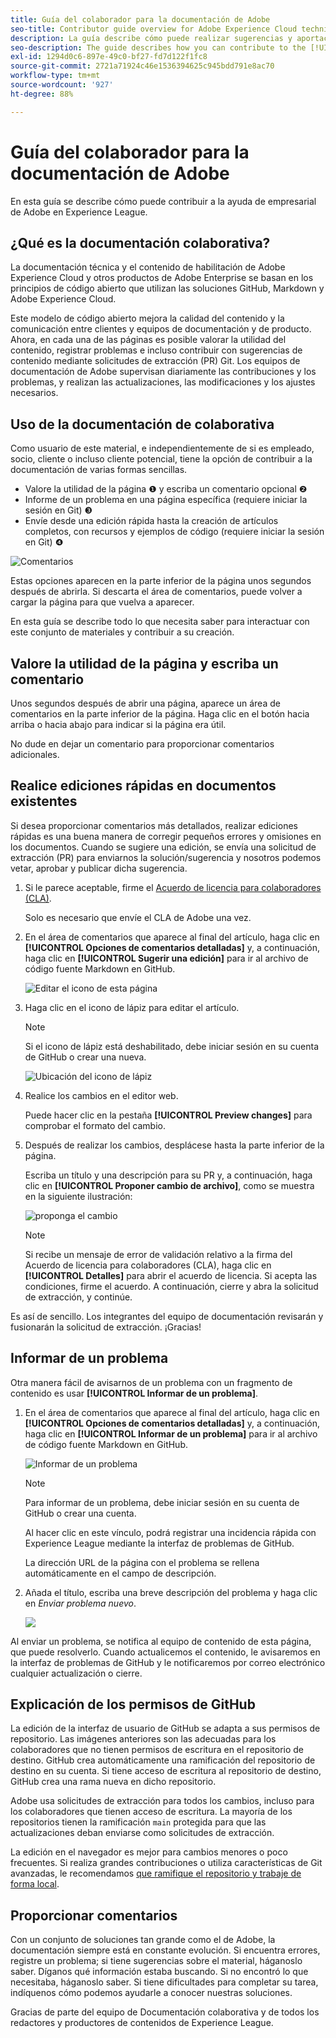 ```yaml
---
title: Guía del colaborador para la documentación de Adobe
seo-title: Contributor guide overview for Adobe Experience Cloud technical documentation
description: La guía describe cómo puede realizar sugerencias y aportaciones al sitio de documentación de Adobe.
seo-description: The guide describes how you can contribute to the [!UICONTROL Adobe Experience Cloud] technical documentation.
exl-id: 1294d0c6-897e-49c0-bf27-fd7d122f1fc8
source-git-commit: 2721a71924c46e1536394625c945bdd791e8ac70
workflow-type: tm+mt
source-wordcount: '927'
ht-degree: 88%

---
```


# Guía del colaborador para la documentación de Adobe

En esta guía se describe cómo puede contribuir a la ayuda de empresarial de Adobe en Experience League.

## ¿Qué es la documentación colaborativa?

La documentación técnica y el contenido de habilitación de Adobe Experience Cloud y otros productos de Adobe Enterprise se basan en los principios de código abierto que utilizan las soluciones GitHub, Markdown y Adobe Experience Cloud.

Este modelo de código abierto mejora la calidad del contenido y la comunicación entre clientes y equipos de documentación y de producto. Ahora, en cada una de las páginas es posible valorar la utilidad del contenido, registrar problemas e incluso contribuir con sugerencias de contenido mediante solicitudes de extracción (PR) Git. Los equipos de documentación de Adobe supervisan diariamente las contribuciones y los problemas, y realizan las actualizaciones, las modificaciones y los ajustes necesarios.

## Uso de la documentación de colaborativa

Como usuario de este material, e independientemente de si es empleado, socio, cliente o incluso cliente potencial, tiene la opción de contribuir a la documentación de varias formas sencillas.

* Valore la utilidad de la página ❶ y escriba un comentario opcional ❷
* Informe de un problema en una página específica (requiere iniciar la sesión en Git) ❸
* Envíe desde una edición rápida hasta la creación de artículos completos, con recursos y ejemplos de código (requiere iniciar la sesión en Git) ❹

![Comentarios](assets/feedback-options.png)

Estas opciones aparecen en la parte inferior de la página unos segundos después de abrirla. Si descarta el área de comentarios, puede volver a cargar la página para que vuelva a aparecer.

En esta guía se describe todo lo que necesita saber para interactuar con este conjunto de materiales y contribuir a su creación.

<!--
>[!IMPORTANT]
>All repositories that publish to docs.adobe.com have adopted the [Adobe Open Source Code of Conduct](../code-of-conduct.md) or the [.NET Foundation Code of Conduct](https://dotnetfoundation.org/code-of-conduct). For more information, see the [Contributing](../contributing.md) article.
>
> Minor corrections or clarifications to documentation and code examples in public repositories are covered by the [Adobe Documentation Terms of Use](https://www.adobe.com/legal/terms.html). New or significant changes generate a comment in the pull request, asking you to submit an online Contribution License Agreement (CLA) if you are not an employee of Adobe. We need you to complete the online form before we can review or accept your pull request.
-->

## Valore la utilidad de la página y escriba un comentario

Unos segundos después de abrir una página, aparece un área de comentarios en la parte inferior de la página. Haga clic en el botón hacia arriba o hacia abajo para indicar si la página era útil.

No dude en dejar un comentario para proporcionar comentarios adicionales.

## Realice ediciones rápidas en documentos existentes

Si desea proporcionar comentarios más detallados, realizar ediciones rápidas es una buena manera de corregir pequeños errores y omisiones en los documentos. Cuando se sugiere una edición, se envía una solicitud de extracción (PR) para enviarnos la solución/sugerencia y nosotros podemos vetar, aprobar y publicar dicha sugerencia.

1. Si le parece aceptable, firme el [Acuerdo de licencia para colaboradores (CLA)](http://opensource.adobe.com/cla.html).

   Solo es necesario que envíe el CLA de Adobe una vez.

1. En el área de comentarios que aparece al final del artículo, haga clic en **[!UICONTROL Opciones de comentarios detalladas]** y, a continuación, haga clic en **[!UICONTROL Sugerir una edición]** para ir al archivo de código fuente Markdown en GitHub.

   ![Editar el icono de esta página](/help/assets/feedback-suggest-edit.png)

1. Haga clic en el icono de lápiz para editar el artículo.

   >[!NOTE]
   >
   >Si el icono de lápiz está deshabilitado, debe iniciar sesión en su cuenta de GitHub o crear una nueva.

   ![Ubicación del icono de lápiz](assets/git_edit.png)

1. Realice los cambios en el editor web.

   Puede hacer clic en la pestaña **[!UICONTROL Preview changes]** para comprobar el formato del cambio.

1. Después de realizar los cambios, desplácese hasta la parte inferior de la página.

   Escriba un título y una descripción para su PR y, a continuación, haga clic en **[!UICONTROL Proponer cambio de archivo]**, como se muestra en la siguiente ilustración:

   ![proponga el cambio](assets/submit-pull-request.png)

   >[!NOTE]
   >
   >Si recibe un mensaje de error de validación relativo a la firma del Acuerdo de licencia para colaboradores (CLA), haga clic en **[!UICONTROL Detalles]** para abrir el acuerdo de licencia. Si acepta las condiciones, firme el acuerdo. A continuación, cierre y abra la solicitud de extracción, y continúe.

Es así de sencillo. Los integrantes del equipo de documentación revisarán y fusionarán la solicitud de extracción. ¡Gracias! 

## Informar de un problema

Otra manera fácil de avisarnos de un problema con un fragmento de contenido es usar **[!UICONTROL Informar de un problema]**.

1. En el área de comentarios que aparece al final del artículo, haga clic en **[!UICONTROL Opciones de comentarios detalladas]** y, a continuación, haga clic en **[!UICONTROL Informar de un problema]** para ir al archivo de código fuente Markdown en GitHub.

   ![Informar de un problema](assets/feedback-report-issue.png)

   >[!NOTE]
   >
   >Para informar de un problema, debe iniciar sesión en su cuenta de GitHub o crear una cuenta.

   Al hacer clic en este vínculo, podrá registrar una incidencia rápida con Experience League mediante la interfaz de problemas de GitHub.

   La dirección URL de la página con el problema se rellena automáticamente en el campo de descripción.

1. Añada el título, escriba una breve descripción del problema y haga clic en *Enviar problema nuevo*.

   ![](assets/git_issue_example.png)

Al enviar un problema, se notifica al equipo de contenido de esta página, que puede resolverlo. Cuando actualicemos el contenido, le avisaremos en la interfaz de problemas de GitHub y le notificaremos por correo electrónico cualquier actualización o cierre.

## Explicación de los permisos de GitHub

La edición de la interfaz de usuario de GitHub se adapta a sus permisos de repositorio. Las imágenes anteriores son las adecuadas para los colaboradores que no tienen permisos de escritura en el repositorio de destino. GitHub crea automáticamente una ramificación del repositorio de destino en su cuenta. Si tiene acceso de escritura al repositorio de destino, GitHub crea una rama nueva en dicho repositorio.

Adobe usa solicitudes de extracción para todos los cambios, incluso para los colaboradores que tienen acceso de escritura. La mayoría de los repositorios tienen la ramificación `main` protegida para que las actualizaciones deban enviarse como solicitudes de extracción.

La edición en el navegador es mejor para cambios menores o poco frecuentes. Si realiza grandes contribuciones o utiliza características de Git avanzadas, le recomendamos [que ramifique el repositorio y trabaje de forma local](setup/full-workflow.md).

## Proporcionar comentarios

Con un conjunto de soluciones tan grande como el de Adobe, la documentación siempre está en constante evolución. Si encuentra errores, registre un problema; si tiene sugerencias sobre el material, háganoslo saber. Díganos qué información estaba buscando. Si no encontró lo que necesitaba, háganoslo saber. Si tiene dificultades para completar su tarea, indíquenos cómo podemos ayudarle a conocer nuestras soluciones.

Gracias de parte del equipo de Documentación colaborativa y de todos los redactores y productores de contenidos de Experience League.
